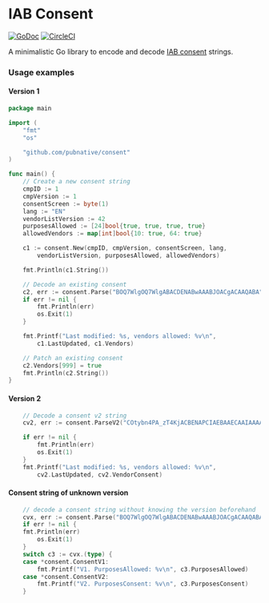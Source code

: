 # IAB Consent
[![GoDoc](https://godoc.org/github.com/pubnative/consent?status.png)](https://godoc.org/github.com/pubnative/consent)
[![CircleCI](https://circleci.com/gh/pubnative/consent.svg?style=svg)](https://circleci.com/gh/pubnative/consent)

A minimalistic Go library to encode and decode [IAB consent][iab] strings.

[iab]: https://github.com/InteractiveAdvertisingBureau/GDPR-Transparency-and-Consent-Framework/blob/68f5e0012a7bdb00867ce9fee57fb67cfe9153e3/Consent%20string%20and%20vendor%20list%20formats%20v1.1%20Final.md

### Usage examples

#### Version 1

```go
package main

import (
	"fmt"
	"os"

	"github.com/pubnative/consent"
)

func main() {
	// Create a new consent string
	cmpID := 1
	cmpVersion := 1
	consentScreen := byte(1)
	lang := "EN"
	vendorListVersion := 42
	purposesAllowed := [24]bool{true, true, true, true}
	allowedVendors := map[int]bool{10: true, 64: true}

	c1 := consent.New(cmpID, cmpVersion, consentScreen, lang,
		vendorListVersion, purposesAllowed, allowedVendors)

	fmt.Println(c1.String())

	// Decode an existing consent
	c2, err := consent.Parse("BOQ7WlgOQ7WlgABACDENABwAAABJOACgACAAQABA")
	if err != nil {
		fmt.Println(err)
		os.Exit(1)
	}

	fmt.Printf("Last modified: %s, vendors allowed: %v\n",
		c1.LastUpdated, c1.Vendors)

	// Patch an existing consent
	c2.Vendors[999] = true
	fmt.Println(c2.String())
}
```

#### Version 2

```go
	// Decode a consent v2 string
	cv2, err := consent.ParseV2("COtybn4PA_zT4KjACBENAPCIAEBAAECAAIAAAAAAAAAA")

	if err != nil {
		fmt.Println(err)
		os.Exit(1)
	}
	fmt.Printf("Last modified: %s, vendors allowed: %v\n",
		cv2.LastUpdated, cv2.VendorConsent)
```

#### Consent string of unknown version

```go
	// decode a consent string without knowing the version beforehand
	cvx, err := consent.Parse("BOQ7WlgOQ7WlgABACDENABwAAABJOACgACAAQABA")
	if err != nil {
	fmt.Println(err)
		os.Exit(1)
	}
	switch c3 := cvx.(type) {
	case *consent.ConsentV1:
		fmt.Printf("V1. PurposesAllowed: %v\n", c3.PurposesAllowed)
	case *consent.ConsentV2:
		fmt.Printf("V2. PurposesConsent: %v\n", c3.PurposesConsent)
	}
```
